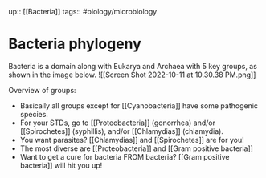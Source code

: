 up:: [[Bacteria]]
tags:: #biology/microbiology 

# Bacteria phylogeny

Bacteria is a domain along with Eukarya and Archaea with 5 key groups, as shown in the image below.
![[Screen Shot 2022-10-11 at 10.30.38 PM.png]]

Overview of groups:
- Basically all groups except for [[Cyanobacteria]] have some pathogenic species. 
- For your STDs, go to [[Proteobacteria]] (gonorrhea) and/or [[Spirochetes]] (syphillis), and/or [[Chlamydias]] (chlamydia). 
- You want parasites? [[Chlamydias]] and [[Spirochetes]] are for you!
- The most diverse are [[Proteobacteria]] and [[Gram positive bacteria]]
- Want to get a cure for bacteria FROM bacteria? [[Gram positive bacteria]] will hit you up!
